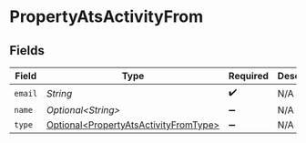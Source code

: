 # PropertyAtsActivityFrom


## Fields

| Field                                                                                        | Type                                                                                         | Required                                                                                     | Description                                                                                  |
| -------------------------------------------------------------------------------------------- | -------------------------------------------------------------------------------------------- | -------------------------------------------------------------------------------------------- | -------------------------------------------------------------------------------------------- |
| `email`                                                                                      | *String*                                                                                     | :heavy_check_mark:                                                                           | N/A                                                                                          |
| `name`                                                                                       | *Optional\<String>*                                                                          | :heavy_minus_sign:                                                                           | N/A                                                                                          |
| `type`                                                                                       | [Optional\<PropertyAtsActivityFromType>](../../models/shared/PropertyAtsActivityFromType.md) | :heavy_minus_sign:                                                                           | N/A                                                                                          |